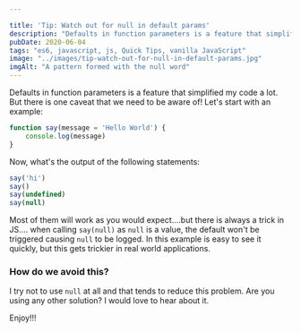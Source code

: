 ```yaml
---

title: 'Tip: Watch out for null in default params'
description: "Defaults in function parameters is a feature that simplified my code a lot. But there is one caveat that we need to be aware of! Let’s start with an example:"
pubDate: 2020-06-04
tags: "es6, javascript, js, Quick Tips, vanilla JavaScript"
image: "../images/tip-watch-out-for-null-in-default-params.jpg"
imgAlt: "A pattern formed with the null word"
---
```

Defaults in function parameters is a feature that simplified my code a lot. But there is one caveat that we need to be aware of! Let's start with an example:

```js
function say(message = 'Hello World') {
    console.log(message)
}
```

Now, what's the output of the following statements:

```js
say('hi')
say()
say(undefined)
say(null)
```

Most of them will work as you would expect....but there is always a trick in JS.... when calling `say(null)` as `null` is a value, the default won't be triggered causing `null` to be logged. In this example is easy to see it quickly, but this gets trickier in real world applications.

### How do we avoid this?

I try not to use `null` at all and that tends to reduce this problem. Are you using any other solution? I would love to hear about it.

Enjoy!!!
